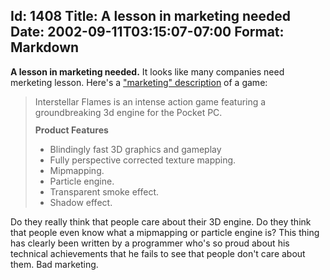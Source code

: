 Id: 1408
Title: A lesson in marketing needed
Date: 2002-09-11T03:15:07-07:00
Format: Markdown
--------------
**A lesson in marketing needed.** It looks like many companies need
merketing lesson. Here's a ["marketing"
description](http://www.xengames.com/productsif.htm) of a game:

> <span style="FONT-WEIGHT: normal">Interstellar Flames is an intense
> action game featuring a groundbreaking 3d engine for the Pocket
> PC.</span>\
> <span style="FONT-SIZE: 9px">\
> </span><span style="FONT-WEIGHT: bold">Product Features</span>
>
> -   <span style="FONT-WEIGHT: normal">Blindingly fast 3D graphics and
>     gameplay</span> <span class="296562216-29082002"> </span>
> -   <span style="FONT-WEIGHT: normal">Fully perspective corrected
>     texture mapping.</span>
> -   <span style="FONT-WEIGHT: normal">Mipmapping.</span>
> -   <span style="FONT-WEIGHT: normal">Particle engine.</span>
> -   <span style="FONT-WEIGHT: normal">Transparent smoke effect.</span>
> -   <span style="FONT-WEIGHT: normal">Shadow effect.</span>

Do they really think that people care about their 3D engine. Do they
think that people even know what a mipmapping or particle engine is?
This thing has clearly been written by a programmer who's so proud about
his technical achievements that he fails to see that people don't care
about them. Bad marketing.
